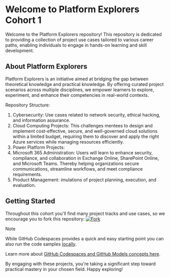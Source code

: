# Welcome to Platform Explorers Cohort 1

Welcome to the Platform Explorers repository! This repository is dedicated to providing a collection of project use cases tailored to various career paths, enabling individuals to engage in hands-on learning and skill development.

## About Platform Explorers
Platform Explorers is an initiative aimed at bridging the gap between theoretical knowledge and practical knowledge. By offering curated project scenarios across multiple disciplines, we empower learners to explore, experiment, and enhance their competencies in real-world contexts.​

Repository Structure:
1. Cybersecurity:  Use cases related to network security, ethical hacking, and information assurance.​
2. Cloud Computing Projects: This challenges mentees to design and implement cost-effective, secure, and well-governed cloud solutions within a limited budget, requiring them to discover and apply the right Azure services while managing resources efficiently.
3. Power Platform Projects: 
4. Microsoft 365 Administration: Users will learn to enhance security, compliance, and collaboration in Exchange Online, SharePoint Online, and Microsoft Teams. Thereby helping organizations secure communications, streamline workflows, and meet compliance requirements.
5. Product Management:  imulations of project planning, execution, and evaluation.

## Getting Started
 
Throughout this cohort you'll find many project tracks and use cases, so we encourage you to fork this repository:
 [![Fork](https://img.shields.io/badge/Fork-Repository-blue?style=flat-square)](https://github.com/PlatformExplorers/Platform-Explorers-Cohort-1/fork)




> [!NOTE]
>
> While GitHub Codespaces provides a quick and easy starting point you can also run the code samples [locally](./setup/README.md#option-2--running-the-app-locally).
>
> Learn more about [GitHub Codespaces and GitHub Models concepts here](./setup/README.md).  
>  

By engaging with these projects, you're taking a significant step toward practical mastery in your chosen field. Happy exploring!​


